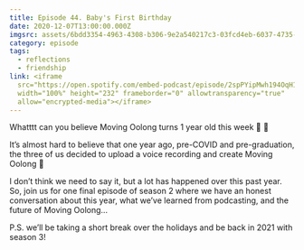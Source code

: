 ```yaml
---
title: Episode 44. Baby's First Birthday
date: 2020-12-07T13:00:00.000Z
imgsrc: assets/6bdd3354-4963-4308-b306-9e2a540217c3-03fcd4eb-6037-4735-a60a-7ad43dba4c36.jpg
category: episode
tags:
  - reflections
  - friendship
link: <iframe
  src="https://open.spotify.com/embed-podcast/episode/2spPYipMwh194OqH1APx1K"
  width="100%" height="232" frameborder="0" allowtransparency="true"
  allow="encrypted-media"></iframe>
---
```

Whatttt can you believe Moving Oolong turns 1 year old this week 🥳 🎂

It’s almost hard to believe that one year ago, pre-COVID and pre-graduation, the three of us decided to upload a voice recording and create Moving Oolong 🥲

I don’t think we need to say it, but a lot has happened over this past year. So, join us for one final episode of season 2 where we have an honest conversation about this year, what we’ve learned from podcasting, and the future of Moving Oolong...

P.S. we’ll be taking a short break over the holidays and be back in 2021 with season 3!